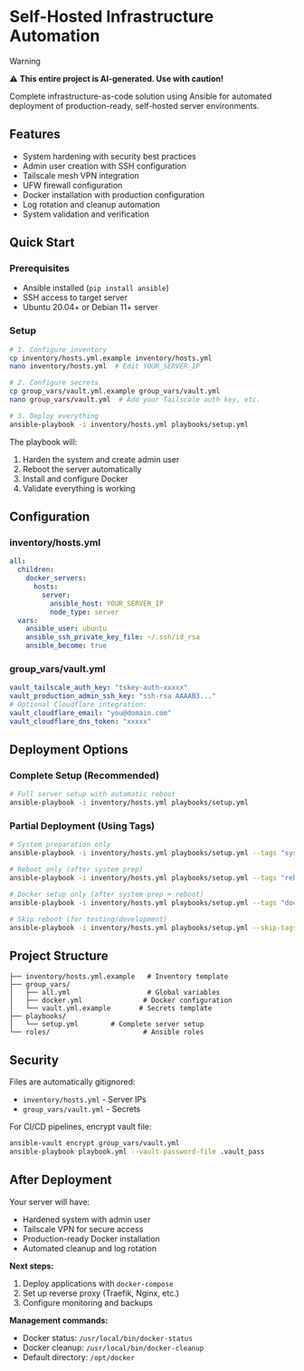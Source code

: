 # Self-Hosted Infrastructure Automation

> [!WARNING] 
> ⚠️ **This entire project is AI-generated. Use with caution!**

Complete infrastructure-as-code solution using Ansible for automated deployment of production-ready, self-hosted server environments.

## Features

- System hardening with security best practices
- Admin user creation with SSH configuration
- Tailscale mesh VPN integration
- UFW firewall configuration
- Docker installation with production configuration
- Log rotation and cleanup automation
- System validation and verification

## Quick Start

### Prerequisites

- Ansible installed (`pip install ansible`)
- SSH access to target server
- Ubuntu 20.04+ or Debian 11+ server

### Setup

```bash
# 1. Configure inventory
cp inventory/hosts.yml.example inventory/hosts.yml
nano inventory/hosts.yml  # Edit YOUR_SERVER_IP

# 2. Configure secrets
cp group_vars/vault.yml.example group_vars/vault.yml
nano group_vars/vault.yml  # Add your Tailscale auth key, etc.

# 3. Deploy everything
ansible-playbook -i inventory/hosts.yml playbooks/setup.yml
```

The playbook will:
1. Harden the system and create admin user
2. Reboot the server automatically
3. Install and configure Docker
4. Validate everything is working

## Configuration

### inventory/hosts.yml
```yaml
all:
  children:
    docker_servers:
      hosts:
        server:
          ansible_host: YOUR_SERVER_IP
          node_type: server
  vars:
    ansible_user: ubuntu
    ansible_ssh_private_key_file: ~/.ssh/id_rsa
    ansible_become: true
```

### group_vars/vault.yml
```yaml
vault_tailscale_auth_key: "tskey-auth-xxxxx"
vault_production_admin_ssh_key: "ssh-rsa AAAAB3..."
# Optional Cloudflare integration:
vault_cloudflare_email: "you@domain.com"
vault_cloudflare_dns_token: "xxxxx"
```

## Deployment Options

### Complete Setup (Recommended)
```bash
# Full server setup with automatic reboot
ansible-playbook -i inventory/hosts.yml playbooks/setup.yml
```

### Partial Deployment (Using Tags)
```bash
# System preparation only
ansible-playbook -i inventory/hosts.yml playbooks/setup.yml --tags "system_preparation"

# Reboot only (after system prep)
ansible-playbook -i inventory/hosts.yml playbooks/setup.yml --tags "reboot"

# Docker setup only (after system prep + reboot)
ansible-playbook -i inventory/hosts.yml playbooks/setup.yml --tags "docker_setup"

# Skip reboot (for testing/development)
ansible-playbook -i inventory/hosts.yml playbooks/setup.yml --skip-tags "reboot"
```

## Project Structure

```
├── inventory/hosts.yml.example   # Inventory template
├── group_vars/
│   ├── all.yml                   # Global variables
│   ├── docker.yml               # Docker configuration
│   └── vault.yml.example       # Secrets template
├── playbooks/
│   └── setup.yml        # Complete server setup
└── roles/                       # Ansible roles
```

## Security

Files are automatically gitignored:
- `inventory/hosts.yml` - Server IPs
- `group_vars/vault.yml` - Secrets

For CI/CD pipelines, encrypt vault file:
```bash
ansible-vault encrypt group_vars/vault.yml
ansible-playbook playbook.yml --vault-password-file .vault_pass
```

## After Deployment

Your server will have:
- Hardened system with admin user
- Tailscale VPN for secure access
- Production-ready Docker installation
- Automated cleanup and log rotation

**Next steps:**
1. Deploy applications with `docker-compose`
2. Set up reverse proxy (Traefik, Nginx, etc.)
3. Configure monitoring and backups

**Management commands:**
- Docker status: `/usr/local/bin/docker-status`
- Docker cleanup: `/usr/local/bin/docker-cleanup`
- Default directory: `/opt/docker`
